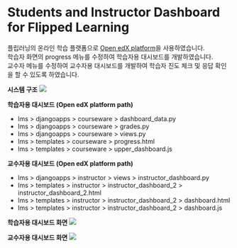 # Students and Instructor Dashboard for Flipped Learning

플립러닝의 온라인 학습 플랫폼으로 [Open edX platform](https://github.com/edx/edx-platform)을 사용하였습니다.<br>
학습자 화면의 progress 메뉴를 수정하여 학습자용 대시보드를 개발하였습니다.<br>
교수자 메뉴를 수정하여 교수자용 대시보드를 개발하여 학습자 진도 체크 및 응답 확인을 할 수 있도록 하였습니다. 

**시스템 구조**
![](https://user-images.githubusercontent.com/3071179/28836306-55dafe3e-7723-11e7-97e8-6f4b5ab123b2.png)


**학습자용 대시보드 (Open edX platform path)**
- lms > djangoapps > courseware > dashboard_data.py
- lms > djangoapps > courseware > grades.py
- lms > djangoapps > courseware > views.py
- lms > templates > courseware > progress.html
- lms > templates > courseware > upper_dashboard.js


**교수자용 대시보드 (Open edX platform path)**
- lms > djangoapps > instructor > views > instructor_dashboard.py
- lms > templates > instructor > instructor_dashboard_2 > instructor_dashboard_2.html
- lms > templates > instructor > instructor_dashboard_2 > dashboard.html
- lms > templates > instructor > instructor_dashboard_2 > dashboard.js


**학습자용 대시보드 화면**
![](https://user-images.githubusercontent.com/3071179/28836624-9d7964e6-7724-11e7-91e7-8d4b20f731e1.png)

**교수자용 대시보드 화면**
![](https://user-images.githubusercontent.com/3071179/28835845-c2f8a680-7721-11e7-9043-73f2df442a27.png)
